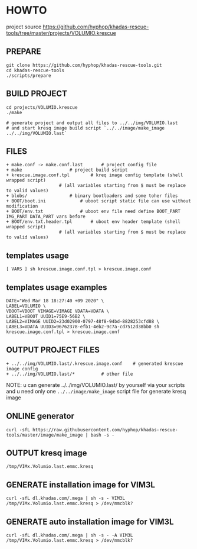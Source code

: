 # HOWTO

project source https://github.com/hyphop/khadas-rescue-tools/tree/master/projects/VOLUMIO.krescue

## PREPARE

    git clone https://github.com/hyphop/khadas-rescue-tools.git
    cd khadas-rescue-tools
    ./scripts/prepare

## BUILD PROJECT

    cd projects/VOLUMIO.krescue
    ./make

    # generate project and output all files to ../../img/VOLUMIO.last
    # and start kresq image build script `../../image/make_image ../../img/VOLUMIO.last`

## FILES 

```
+ make.conf -> make.conf.last		# project config file
+ make					# project build script
+ krescue.image.conf.tpl		# kreq image config template (shell wrapped script)
					# (all variables starting from $ must be replace to valid values) 
+ blobs/				# binary bootloaders and some toher files
+ BOOT/boot.ini				# uboot script static file can use without modification
+ BOOT/env.txt				# uboot env file need define BOOT_PART IMG_PART DATA_PART vars before
+ BOOT/env.txt.header.tpl		# uboot env header template (shell wrapped script)
					# (all variables starting from $ must be replace to valid values) 
```

## templates usage

    [ VARS ] sh krescue.image.conf.tpl > krescue.image.conf

## templates usage examples

    DATE="Wed Mar 18 18:27:40 +09 2020" \
    LABEL=VOLUMIO \
    VBOOT=VBOOT VIMAGE=VIMAGE VDATA=VDATA \
    LABEL1=VBOOT UUID1=75E9-56B2 \
    LABEL2=VIMAGE UUID2=23d02900-0797-48f8-94bd-8828253cfd88 \
    LABEL3=VDATA UUID3=96762378-efb1-4eb2-9c7a-cd7512d38bb0 sh krescue.image.conf.tpl > krescue.image.conf

## OUTPUT PROJECT FILES

```
+ ../../img/VOLUMIO.last/.krescue.image.conf	# generated krescue image config 
+ ../../img/VOLUMIO.last/* 			# other file
```

NOTE: u can generate ../../img/VOLUMIO.last/ by yourself via your scripts
and u need only one `../../image/make_image` script file for generate kresq image

## ONLINE generator

    curl -sfL https://raw.githubusercontent.com/hyphop/khadas-rescue-tools/master/image/make_image | bash -s -

## OUTPUT kresq image

    /tmp/VIMx.Volumio.last.emmc.kresq

## GENERATE installation image for VIM3L

    curl -sfL dl.khadas.com/.mega | sh -s - VIM3L /tmp/VIMx.Volumio.last.emmc.kresq > /dev/mmcblk?

## GENERATE auto installation image for VIM3L

    curl -sfL dl.khadas.com/.mega | sh -s - -A VIM3L /tmp/VIMx.Volumio.last.emmc.kresq > /dev/mmcblk?

